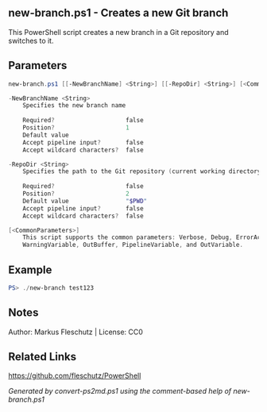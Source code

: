 ## new-branch.ps1 - Creates a new Git branch

This PowerShell script creates a new branch in a Git repository and switches to it.

## Parameters
```powershell
new-branch.ps1 [[-NewBranchName] <String>] [[-RepoDir] <String>] [<CommonParameters>]

-NewBranchName <String>
    Specifies the new branch name
    
    Required?                    false
    Position?                    1
    Default value                
    Accept pipeline input?       false
    Accept wildcard characters?  false

-RepoDir <String>
    Specifies the path to the Git repository (current working directory per default)
    
    Required?                    false
    Position?                    2
    Default value                "$PWD"
    Accept pipeline input?       false
    Accept wildcard characters?  false

[<CommonParameters>]
    This script supports the common parameters: Verbose, Debug, ErrorAction, ErrorVariable, WarningAction, 
    WarningVariable, OutBuffer, PipelineVariable, and OutVariable.
```

## Example
```powershell
PS> ./new-branch test123

```

## Notes
Author: Markus Fleschutz | License: CC0

## Related Links
https://github.com/fleschutz/PowerShell

*Generated by convert-ps2md.ps1 using the comment-based help of new-branch.ps1*
